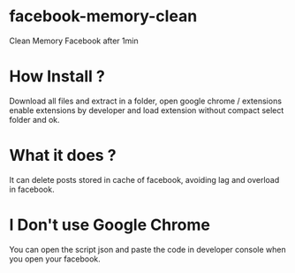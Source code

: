# facebook-memory-clean
Clean Memory Facebook after 1min

# How Install ?

Download all files and extract in a folder, open google chrome / extensions enable extensions by developer and load extension without compact select folder and ok.

# What it does ?

It can delete posts stored in cache of facebook, avoiding lag and overload in facebook.

# I Don't use Google Chrome

You can open the script json and paste the code in developer console when you open your facebook.
